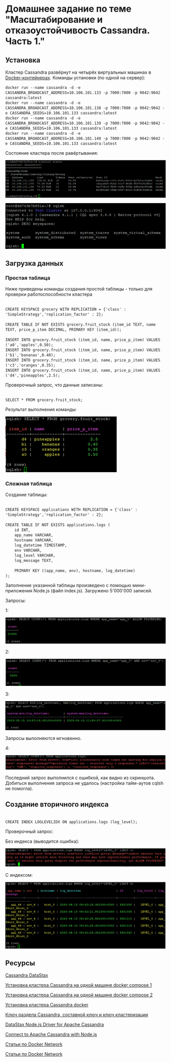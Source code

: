 # Домашнее задание по теме "Масштабирование и отказоустойчивость Cassandra. Часть 1."

## Установка

Кластер Cassandra развёрнут на четырёх виртуальных машинах в [Docker-контейнерах](https://hub.docker.com/_/cassandra).
Команды установки (по одной на сервер):
```
docker run --name cassandra -d -e CASSANDRA_BROADCAST_ADDRESS=10.106.101.133 -p 7000:7000 -p 9042:9042 cassandra:latest
docker run --name cassandra -d -e CASSANDRA_BROADCAST_ADDRESS=10.106.101.138 -p 7000:7000 -p 9042:9042 -e CASSANDRA_SEEDS=10.106.101.133 cassandra:latest
docker run --name cassandra -d -e CASSANDRA_BROADCAST_ADDRESS=10.106.101.139 -p 7000:7000 -p 9042:9042 -e CASSANDRA_SEEDS=10.106.101.133 cassandra:latest
docker run --name cassandra -d -e CASSANDRA_BROADCAST_ADDRESS=10.106.101.140 -p 7000:7000 -p 9042:9042 -e CASSANDRA_SEEDS=10.106.101.133 cassandra:latest
```
Состояние кластера после равёртывания:

![Cassandrs кластер](./task06-cluster-status.PNG)

![Cassandrs кластер](./task06-cluster-sqlsh-connect.PNG)

## Загрузка данных

### Простая таблица

Ниже приведены команды создания простой таблицы - только для проверки работоспособности кластера

```

CREATE KEYSPACE grocery WITH REPLICATION = {'class' : 'SimpleStrategy','replication_factor' : 2};
 
CREATE TABLE IF NOT EXISTS grocery.fruit_stock (item_id TEXT, name TEXT, price_p_item DECIMAL, PRIMARY KEY (item_id));
 
INSERT INTO grocery.fruit_stock (item_id, name, price_p_item) VALUES ('a0','apples',0.50);
INSERT INTO grocery.fruit_stock (item_id, name, price_p_item) VALUES ('b1','bananas',0.40);
INSERT INTO grocery.fruit_stock (item_id, name, price_p_item) VALUES ('c3','oranges',0.35);
INSERT INTO grocery.fruit_stock (item_id, name, price_p_item) VALUES ('d4','pineapples',2.5);

```

Проверочный запрос, что данные записаны:
```

SELECT * FROM grocery.fruit_stock;

```

Результат выполнения команды:

![simple-table](./task06-simple-table.PNG)

### Сложная таблица

Создание таблицы:

```

CREATE KEYSPACE applications WITH REPLICATION = {'class' : 'SimpleStrategy','replication_factor' : 2};

CREATE TABLE IF NOT EXISTS applications.logs (
    id INT,
    app_name VARCHAR,
    hostname VARCHAR,
    log_datetime TIMESTAMP,
    env VARCHAR,
    log_level VARCHAR,
    log_message TEXT,

    PRIMARY KEY ((app_name, env), hostname, log_datetime)
);

```

Заполнение указанной таблицы произведено с помощью мини-приложения Node.js (файл index.js). Загружено 5'000'000 записей.

Запросы:

1:

![request-1](./task06-request-1.PNG)

2:

![request-2](./task06-request-2.PNG)

3:

![request-3](./task06-request-3.PNG)

Запросы выполняются мгновенно.

4:

![request-4](./task06-request-4.PNG)

Последний запрос выполнился с ошибкой, как видно из скриншота. Добиться выполнения запроса не удалось (настройка тайм-аутов cqlsh
не помогла).

## Создание вторичного индекса

```

CREATE INDEX LOGLEVELIDX ON applications.logs (log_level);

```

Проверочный запрос:

Без индекса (выводится ошибка):

![request-5](./task06-request-6.PNG)

С индексом:

![request-5](./task06-request-5.PNG)


## Ресурсы

[Cassandra DataStax](https://docs.datastax.com/en/cassandra-oss/3.x/index.html)

[Установка кластера Cassandra на одной машине docker compose 1](https://gist.github.com/naumanbadar/aad6a25974b30adcb3c89b5f868627da)

[Установка кластера Cassandra на одной машине docker compose 2](https://kayaerol84.medium.com/cassandra-cluster-management-with-docker-compose-40265d9de076)

[Установка кластера Cassandra docker](https://hub.docker.com/_/cassandra)

[Ключ раздела Cassandra, составной ключ и ключ кластеризации](https://www.baeldung.com/cassandra-keys)

[DataStax Node.js Driver for Apache Cassandra](https://docs.datastax.com/en/developer/nodejs-driver/4.3/)

[Connect to Apache Cassandra with Node.js](https://www.instaclustr.com/support/documentation/cassandra/using-cassandra/connect-to-cassandra-with-node-js/)

[Статьи по Docker Network](https://accesto.com/blog/docker-networks-explained-part-1/)

[Статьи по Docker Network](https://accesto.com/blog/docker-networks-explained-part-2/)
